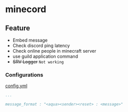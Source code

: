 # minecord

## Feature
- Embed message
- Check discord ping latency
- Check online people in minecraft server
- use guild application command
- ~~SRV Logger~~ `Not working`

### Configurations

[config.yml](https://github.com/cube1dev/minecord/blob/master/src/main/resources/config.yml)
```yml
...

message_format : "<aqua><sender><reset> : <message>"
```